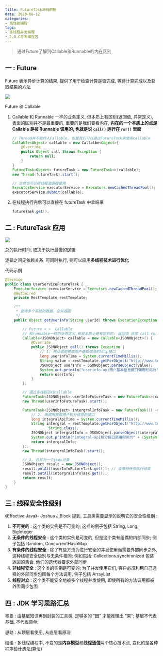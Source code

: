 ```yaml
---
title: FutureTask源码剖析
date: 2020-06-12
categories:
- 高性能编程
tags: 
- 多线程并发编程
- J.U.C并发编程包
---
```


> 通过Future了解到Callable和Runnable的内在区别



## 一 : Future

Future 表示异步计算的结果, 提供了用于检查计算是否完成, 等待计算完成以及获取结果的方法

![](https://gcore.jsdelivr.net/gh/info4z/blog_images@main/images/image-20230201191947464.png)

Future 和 Callable

1. Callable 和 Runnable 一样的业务定义, 但本质上有区别(返回值, 异常定义), 表面的区别并不是最重要的, 重要的是我们要看内在, **内在的一个本质上的点是 Callable 是被 Runnable 调用的, 也就是说 `call()` 运行在 `run()` 里面**

   ```java
   // Thread并不能传入Callable, 但是我们可以通过FutureTask来使用callable
   Callable<Object> callable = new Callalbe<Object>{
       @Override
       public Object call throws Exception {
           return null;
       }
   }
   FutureTask<Object> futureTask = new FutureTask<>(callable);
   new Thread(futureTask).start();
   ```

   ```java
   // 当然也可以用线程池直接使用
   ExecutorService executorService = Executors.newCachedThreadPool();
   executorService.submit(callable);
   ```

2. 在线程执行完后可以直接在 futureTask 中拿结果

   ```java
   futureTask.get();
   ```



## 二 : FutureTask 应用

![](https://gcore.jsdelivr.net/gh/info4z/blog_images@main/images/image-20230201192146661.png) 

总的执行时间, 取决于执行最慢的逻辑

逻辑之间无依赖关系, 可同时执行, 则可以应用**多线程技术进行优化**

代码示例

```java
@Service
public class UserServiceFutureTask {
    ExecutorService executorService = Executors.newCachedThreadPool();
    @Autowired
    private RestTemplate restTemplate;

    /**
     * 查询多个系统的数据，合并返回
     */
    public Object getUserInfo(String userId) throws ExecutionException, InterruptedException {

        // Future < >  Callable
        // 和runnable一样的业务定义,但是本质上是有区别的: 返回值 异常 call run.
        Callable<JSONObject> callable = new Callable<JSONObject>() {
            @Override
            public JSONObject call() throws Exception {
                // 1. 先从调用获取用户基础信息的http接口
                long userinfoTime = System.currentTimeMillis();
                String value = restTemplate.getForObject("http://www.tony.com/userinfo-api/get?userId=" + userId, String.class);
                JSONObject userInfo = JSONObject.parseObject(value);
                System.out.println("userinfo-api用户基本信息接口调用时间为" + (System.currentTimeMillis() - userinfoTime));
                return userInfo;
            }
        };

        // 通过多线程运行callable
        FutureTask<JSONObject> userInfoFutureTask = new FutureTask<>(callable);
        new Thread(userInfoFutureTask).start();

        FutureTask<JSONObject> intergralInfoTask = new FutureTask(() -> {
            // 2. 再调用获取用户积分信息的接口
            long integralApiTime = System.currentTimeMillis();
            String intergral = restTemplate.getForObject("http://www.tony.com/integral-api/get?userId=" + userId,
                    String.class);
            JSONObject intergralInfo = JSONObject.parseObject(intergral);
            System.out.println("integral-api积分接口调用时间为" + (System.currentTimeMillis() - integralApiTime));
            return intergralInfo;
        });
        new Thread(intergralInfoTask).start();

        // 3. 合并为一个json对象
        JSONObject result = new JSONObject();
        result.putAll(userInfoFutureTask.get()); // 会等待任务执行结束
        result.putAll(intergralInfoTask.get());
        return result;
    }
}
```



## 三 : 线程安全性级别

《Effective Java》- Joshua J.Block 提到, 工具类需要显示的说明它的安全性级别 :

1. **不可变的** : 这个类的实例是不可变的; 这样的例子包括 String, Long, BigInteger
2. **无条件的线程安全** : 这个类的实例是可变的, 但是这个类有组偶的内部同步; 例子包括 Random, ConcurrentHashMap
3. **有条件的线程安全** : 除了有些方法为进行安全的并发使用而需要外部同步之外, 这种线程安全级别与无条件相同; 例如包括: Collections.synchronized 包装返回的集合, 他们的迭代器要求外部同步
4. **非线程安全** : 这个类的实例是可变的; 为了并发使用它们, 客户必须利用自己选择的外部同步包围每个方法调用, 例子包括 ArrayList
5. **线程对立** : 这个类不能安全地被多个线程并发使用, 即使所有的方法调用都被外围同步包围



## 四 : JDK 学习思路汇总

积累 : 由基层知识再到封装的工具类, 足够多的 "因" 才能推理出 "果"; 基层不代表基础, 不代表简单;

思路 : 从顶层看使用, 从底层看原理

结语 : 多线程编程中, 不变的是**内存模型**和**线程通信**两个核心技术点, 变化的是各种程序设计想法(算法)